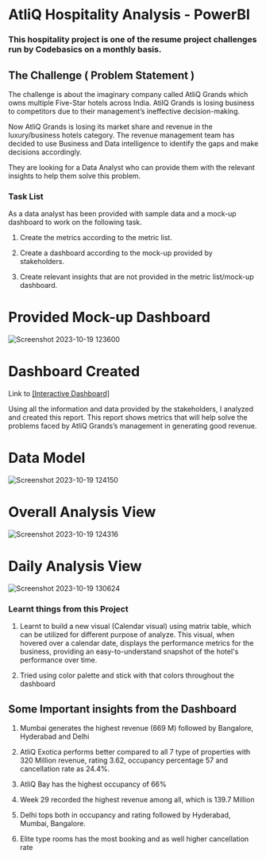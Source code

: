 # AtliQ Hospitality Analysis - PowerBI



### This hospitality project is one of the resume project challenges run by Codebasics on a monthly basis.


## The Challenge ( Problem Statement )
The challenge is about the imaginary company called AtliQ Grands which owns multiple Five-Star hotels across India. AtilQ Grands is losing business to competitors due to their management’s ineffective decision-making.

Now AtliQ Grands is losing its market share and revenue in the luxury/business hotels category. The revenue management team has decided to use Business and Data intelligence to identify the gaps and make decisions accordingly.

They are looking for a Data Analyst who can provide them with the relevant insights to help them solve this problem.

### Task List
As a data analyst has been provided with sample data and a mock-up dashboard to work on the following task. 

1. Create the metrics according to the metric list.

2. Create a dashboard according to the mock-up provided by stakeholders.

3. Create relevant insights that are not provided in the metric list/mock-up dashboard.


# Provided Mock-up Dashboard

![Screenshot 2023-10-19 123600](https://github.com/MezbanS/---/assets/118885077/b448da3d-9098-4642-9853-92a3c91d4bf1)


# Dashboard Created 
Link to [[Interactive Dashboard]](https://www.novypro.com/project/revenue-insights---hospitality-domain-2)

Using all the information and data provided by the stakeholders, I analyzed and created this report. This report shows metrics that will help solve the problems faced by AtliQ Grands’s management in generating good revenue.



# Data Model


![Screenshot 2023-10-19 124150](https://github.com/MezbanS/---/assets/118885077/3bbf99e5-984e-4852-8c11-c37f12c08383)


# Overall Analysis View

![Screenshot 2023-10-19 124316](https://github.com/MezbanS/---/assets/118885077/9d32b821-59ec-4255-a18c-639b259ad969)



# Daily Analysis View

![Screenshot 2023-10-19 130624](https://github.com/MezbanS/---/assets/118885077/7cf237a7-f5ac-426a-886a-ea63a4aa07a7)







### Learnt things from this Project
1. Learnt to build a new visual (Calendar visual) using matrix table, which can be utilized for different purpose of analyze.
This visual, when hovered over a calendar date, displays the performance metrics for the business, providing an easy-to-understand snapshot of the hotel's performance over time.


2. Tried using color palette and stick with that colors throughout the dashboard 


## Some Important insights from the Dashboard

1. Mumbai generates the highest revenue (669 M) followed by Bangalore, Hyderabad and Delhi

2. AtliQ Exotica performs better compared to all 7 type of properties with 320 Million revenue, rating 3.62, occupancy percentage 57 and cancellation rate as 24.4%.

3. AtliQ Bay has the highest occupancy of 66%

4. Week 29 recorded the highest revenue among all, which is 139.7 Million

5. Delhi tops both in occupancy and rating followed by Hyderabad, Mumbai, Bangalore.

6. Elite type rooms has the most booking and as well higher cancellation rate
